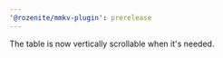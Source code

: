 ```yaml
---
'@rozenite/mmkv-plugin': prerelease
---
```


The table is now vertically scrollable when it's needed.
